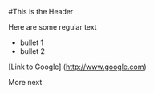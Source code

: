 #This is the Header

Here are some regular text

* bullet 1
* bullet 2

[Link to Google] (http://www.google.com)

More next